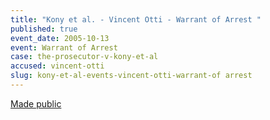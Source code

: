 ```yaml
---
title: "Kony et al. - Vincent Otti - Warrant of Arrest "
published: true
event_date: 2005-10-13
event: Warrant of Arrest
case: the-prosecutor-v-kony-et-al
accused: vincent-otti
slug: kony-et-al-events-vincent-otti-warrant-of arrest
---
```


[Made public](http://www.icc-cpi.int/iccdocs/doc/doc97189.pdf)

